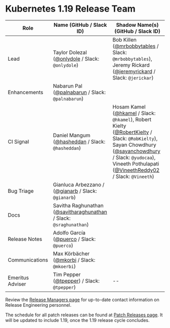 # Kubernetes 1.19 Release Team

| **Role** | **Name** (**GitHub / Slack ID**) | **Shadow Name(s) (GitHub / Slack ID)** |
|---|---|---|
| Lead | Taylor Dolezal ([@onlydole](https://github.com/onlydole) / Slack: `@onlydole`) | Bob Killen ([@mrbobbytables](https://github.com/mrbobbytables) / Slack: `@mrbobbytables`), Jeremy Rickard ([@jeremyrickard](https://github.com/jeremyrickard) / Slack: `@jerickar`) |
| Enhancements | Nabarun Pal ([@palnabarun](https://github.com/palnabarun) / Slack: `@palnabarun`) | |
| CI Signal | Daniel Mangum ([@hasheddan](https://github.com/hasheddan) / Slack: `@hasheddan`) | Hosam Kamel ([@hkamel](https://github.com/hkamel) / Slack: `@hkamel`), Robert Kielty ([@RobertKielty](https://github.com/RobertKielty) / Slack: `@RobKielty`), Sayan Chowdhury ([@sayanchowdhury](https://github.com/sayanchowdhury) / Slack: `@yudocaa`), Vineeth Pothulapati ([@VineethReddy02](https://github.com/VineethReddy02) / Slack: `@Vineeth`) |
| Bug Triage | Gianluca Arbezzano / ([@gianarb](https://github.com/gianarb) / Slack: `@gianarb`) | |
| Docs | Savitha Raghunathan ([@savitharaghunathan](https://github.com/savitharaghunathan) / Slack: `@sraghunathan`) | |
| Release Notes | Adolfo García ([@puerco](https://github.com/puerco) / Slack: `@puerco`) | |
| Communications | Max Körbächer ([@mkorbi](https://github.com/mkorbi) / Slack: `@mkoerbi`) | |
| Emeritus Adviser | Tim Pepper ([@tpepper](https://github.com/tpepper)) / Slack: `@tpepper`) | -- |

Review the [Release Managers page](/release-managers.md) for up-to-date contact information on Release Engineering personnel.

The schedule for all patch releases can be found at [Patch Releases page](/releases/patch-releases.md). It will be updated to include 1.19, once the 1.19 release cycle concludes.
